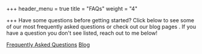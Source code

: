 +++
header_menu = true
title = "FAQs"
weight = "4"

+++
Have some questions before getting started? Click below to see some of our most frequently asked questions or check out our blog pages . If you have a question you don't see listed, reach out to me below!

[Frequently Asked Questions](/faqs) [Blog](/blog-pages) 